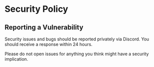 # Security Policy

## Reporting a Vulnerability

Security issues and bugs should be reported privately via Discord.
You should receive a response within 24 hours. 

Please do not open issues for anything you think might have a security implication.
